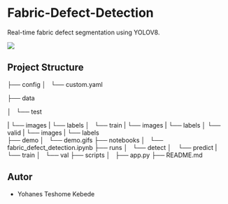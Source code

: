 # Fabric-Defect-Detection

Real-time fabric defect segmentation using YOLOV8.

![](https://github.com/Yohanes213/Fabric-Defect-Detection/blob/main/demo/demo.gif)

## Project Structure
├── config
│   └── custom.yaml    

├── data

│   └── test

|       └── images
|       └── labels
│   └── train
|       └── images
|       └── labels
│   └── valid
|       └── images
|       └── labels    
├── demo
│   └── demo.gifs
├── notebooks
│   └── fabric_defect_detection.ipynb
├── runs
│   └── detect
│       └── predict
|       └── train
│       └── val
├── scripts
│   ├── app.py
├── README.md


## Autor
* Yohanes Teshome Kebede
